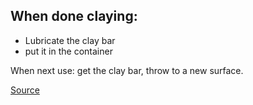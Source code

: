 ## When done claying:
- Lubricate the clay bar
- put it in the container

When next use: get the clay bar, throw to a new surface.

[Source](https://www.youtube.com/watch?v=XB8UaTCXuLg&t=1178s)
